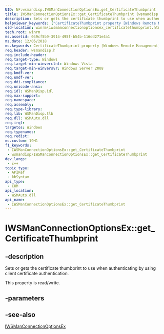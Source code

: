 ```yaml
---
UID: NF:wsmandisp.IWSManConnectionOptionsEx.get_CertificateThumbprint
title: IWSManConnectionOptionsEx::get_CertificateThumbprint (wsmandisp.h)
description: Sets or gets the certificate thumbprint to use when authenticating by using client certificate authentication.
helpviewer_keywords: ["CertificateThumbprint property [Windows Remote Management]","CertificateThumbprint property [Windows Remote Management]","IWSManConnectionOptionsEx interface","IWSManConnectionOptionsEx interface [Windows Remote Management]","CertificateThumbprint property","IWSManConnectionOptionsEx.CertificateThumbprint","IWSManConnectionOptionsEx.get_CertificateThumbprint","IWSManConnectionOptionsEx::CertificateThumbprint","IWSManConnectionOptionsEx::get_CertificateThumbprint","IWSManConnectionOptionsEx::put_CertificateThumbprint","get_CertificateThumbprint","winrm.iwsmanconnectionoptionsex_certificatethumbprint","wsmandisp/IWSManConnectionOptionsEx::CertificateThumbprint","wsmandisp/IWSManConnectionOptionsEx::get_CertificateThumbprint","wsmandisp/IWSManConnectionOptionsEx::put_CertificateThumbprint"]
old-location: winrm\iwsmanconnectionoptionsex_certificatethumbprint.htm
tech.root: winrm
ms.assetid: 049cf5b9-3914-495f-b54b-116dd271e4a1
ms.date: 12/05/2018
ms.keywords: CertificateThumbprint property [Windows Remote Management], CertificateThumbprint property [Windows Remote Management],IWSManConnectionOptionsEx interface, IWSManConnectionOptionsEx interface [Windows Remote Management],CertificateThumbprint property, IWSManConnectionOptionsEx.CertificateThumbprint, IWSManConnectionOptionsEx.get_CertificateThumbprint, IWSManConnectionOptionsEx::CertificateThumbprint, IWSManConnectionOptionsEx::get_CertificateThumbprint, IWSManConnectionOptionsEx::put_CertificateThumbprint, get_CertificateThumbprint, winrm.iwsmanconnectionoptionsex_certificatethumbprint, wsmandisp/IWSManConnectionOptionsEx::CertificateThumbprint, wsmandisp/IWSManConnectionOptionsEx::get_CertificateThumbprint, wsmandisp/IWSManConnectionOptionsEx::put_CertificateThumbprint
req.header: wsmandisp.h
req.include-header: 
req.target-type: Windows
req.target-min-winverclnt: Windows Vista
req.target-min-winversvr: Windows Server 2008
req.kmdf-ver: 
req.umdf-ver: 
req.ddi-compliance: 
req.unicode-ansi: 
req.idl: WSManDisp.idl
req.max-support: 
req.namespace: 
req.assembly: 
req.type-library: 
req.lib: WSManDisp.tlb
req.dll: WSMAuto.dll
req.irql: 
targetos: Windows
req.typenames: 
req.redist: 
ms.custom: 19H1
f1_keywords:
 - IWSManConnectionOptionsEx::get_CertificateThumbprint
 - wsmandisp/IWSManConnectionOptionsEx::get_CertificateThumbprint
dev_langs:
 - c++
topic_type:
 - APIRef
 - kbSyntax
api_type:
 - COM
api_location:
 - WSMAuto.dll
api_name:
 - IWSManConnectionOptionsEx::get_CertificateThumbprint
---
```


# IWSManConnectionOptionsEx::get_CertificateThumbprint


## -description

Sets or gets the certificate thumbprint to use when authenticating by using client certificate authentication.

This property is read/write.

## -parameters

## -see-also

<a href="/windows/desktop/api/wsmandisp/nn-wsmandisp-iwsmanconnectionoptionsex">IWSManConnectionOptionsEx</a>

